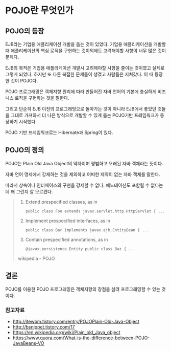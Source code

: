 # POJO란 무엇인가

## POJO의 등장

EJB라는 기업용 애플리케이션 개발을 돕는 것이 있었다.
기업용 애플리케이션을 개발할 때 애플리케이션의 핵심 로직을 구현하는 것이외에도 고려해야할 사항이 너무 많은 것이 문제다.

EJB의 목적은 기업용 애플리케이션 개발시 고려해야할 사항을 줄이는 것이였고 실제로 그렇게 되었다. 하지만 또 다른 복잡한 문제들이 생겼고 사람들은 지쳐갔다.
이 때 등장한 것이 POJO다.

POJO 프로그래밍은 객체지향 원리에 따라 만들어진 자바 언어의 기본에 충실하게 비즈니스 로직을 구현하는 것을 말한다.

그리고 단순히 EJB 이전의 프로그래밍으로 돌아가는 것이 아니라 EJB에서 좋았던 것들을 그대로 가져와서 더 나은 방식으로 개발할 수 있게 돕는 POJO기반 프레임워크가 등장하기 시작했다.

POJO 기반 프레임워크로는 Hibernate과 Spring이 있다.

## POJO의 정의

POJO는 Plain Old Java Object의 약자이며 평범하고 오래된 자바 객체라는 뜻이다.

자바 언어 명세에서 강제하는 것을 제외하고 어떠한 제약이 없는 자바 객체를 말한다.

따라서 상속이나 인터페이스의 구현을 강제할 수 없다.
애노테이션도 포함될 수 없다는데 왜 그런지 잘 모르겠다.

> 1. Extend prespecified classes, as in
> 
>       `public class Foo extends javax.servlet.http.HttpServlet { ...`
> 2. Implement prespecified interfaces, as in
> 
>       `public class Bar implements javax.ejb.EntityBean { ...`
> 3. Contain prespecified annotations, as in
>
>       `@javax.persistence.Entity public class Baz { ...`
>
> wikipedia - POJO

## 결론
POJO를 이용한 POJO 프로그래밍은 객체지향의 장점을 살려 프로그래밍할 수 있는 것이다.

### 참고자료

* http://itewbm.tistory.com/entry/POJOPlain-Old-Java-Object
* http://bsnippet.tistory.com/17
* https://en.wikipedia.org/wiki/Plain_old_Java_object
* https://www.quora.com/What-is-the-difference-between-POJO-JavaBeans-VO